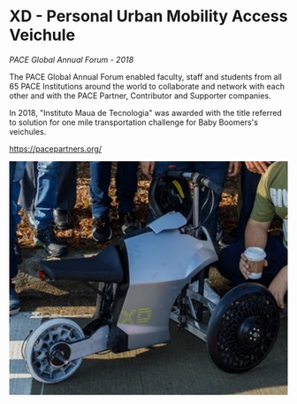 # XD - Personal Urban Mobility Access Veichule
_PACE Global Annual Forum - 2018_

The PACE Global Annual Forum enabled faculty, staff and students from all 65 PACE Institutions around the world to collaborate and network with each other and with the PACE Partner, Contributor and Supporter companies.

In 2018, "Instituto Maua de Tecnologia" was awarded with the title referred to solution for one mile transportation challenge for Baby Boomers's veichules.

https://pacepartners.org/

![Screenshot](XD.png)
